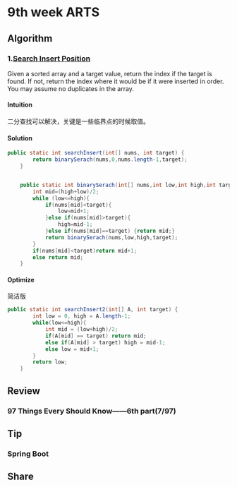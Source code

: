 # 9th week ARTS
## Algorithm
### 1.[Search Insert Position](https://leetcode.com/problems/search-insert-position/description/)
Given a sorted array and a target value, return the index if the target is found. If not, return the index where it would be if it were inserted in order.
You may assume no duplicates in the array.

#### Intuition
二分查找可以解决，关键是一些临界点的时候取值。


#### Solution
```JAVA
public static int searchInsert(int[] nums, int target) {
        return binarySerach(nums,0,nums.length-1,target);
    }


    public static int binarySerach(int[] nums,int low,int high,int target){
        int mid=(high+low)/2;
        while (low<=high){
            if(nums[mid]<target){
                low=mid+1;
            }else if(nums[mid]>target){
                high=mid-1;
            }else if(nums[mid]==target) {return mid;}
            return binarySerach(nums,low,high,target);
        }
        if(nums[mid]<target)return mid+1;
        else return mid;
    }
```
#### Optimize
简洁版

```JAVA
public static int searchInsert2(int[] A, int target) {
        int low = 0, high = A.length-1;
        while(low<=high){
            int mid = (low+high)/2;
            if(A[mid] == target) return mid;
            else if(A[mid] > target) high = mid-1;
            else low = mid+1;
        }
        return low;
    }
```

## Review
### 97 Things Every Should Know——6th part(7/97)
####


## Tip
### Spring Boot

## Share
### []()
